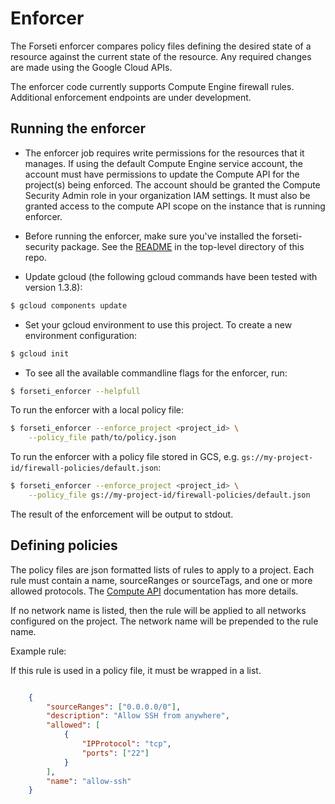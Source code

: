# Enforcer
The Forseti enforcer compares policy files defining the desired state of a
resource against the current state of the resource. Any required changes are
made using the Google Cloud APIs.

The enforcer code currently supports Compute Engine firewall rules. Additional
enforcement endpoints are under development.

## Running the enforcer

* The enforcer job requires write permissions for the resources that it manages.
  If using the default Compute Engine service account, the account must have
  permissions to update the Compute API for the project(s) being enforced. The
  account should be granted the Compute Security Admin role in your organization
  IAM settings. It must also be granted access to the compute API scope on the
  instance that is running enforcer.

* Before running the enforcer, make sure you've installed the forseti-security
  package. See the [README](/README.md) in the top-level directory of this repo.

* Update gcloud (the following gcloud commands have been tested with version
  1.3.8):

```sh
$ gcloud components update
```

* Set your gcloud environment to use this project. To create a new environment
  configuration:

```sh
$ gcloud init
```

* To see all the available commandline flags for the enforcer, run:

```sh
$ forseti_enforcer --helpfull
```

To run the enforcer with a local policy file:

```sh
$ forseti_enforcer --enforce_project <project_id> \
    --policy_file path/to/policy.json
```

To run the enforcer with a policy file stored in GCS, e.g.
`gs://my-project-id/firewall-policies/default.json`:

```sh
$ forseti_enforcer --enforce_project <project_id> \
    --policy_file gs://my-project-id/firewall-policies/default.json 
```

The result of the enforcement will be output to stdout.

## Defining policies

The policy files are json formatted lists of rules to apply to a project. Each
rule must contain a name, sourceRanges or sourceTags, and one or more allowed
protocols. The [Compute API](https://cloud.google.com/compute/docs/reference/latest/firewalls)
documentation has more details.

If no network name is listed, then the rule will be applied to all networks
configured on the project. The network name will be prepended to the rule name.

Example rule:

If this rule is used in a policy file, it must be wrapped in a list.

```json

    {
        "sourceRanges": ["0.0.0.0/0"],
        "description": "Allow SSH from anywhere",
        "allowed": [
            {
                "IPProtocol": "tcp",
                "ports": ["22"]
            }
        ],
        "name": "allow-ssh"
    }

```

